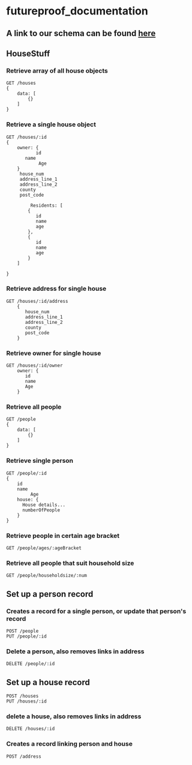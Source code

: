 # futureproof_documentation

## A link to our schema can be found [here](https://dbdiagram.io/d/60eeaafd4ed9be1c05cc24f5)

## HouseStuff

### Retrieve array of all house objects
```
GET /houses
{
    data: [
        {}
    ]
}
```

### Retrieve a single house object
```
GET /houses/:id
{
    owner: {
           id
       name
            Age
    }
     house_num
     address_line_1
     address_line_2
     county
     post_code
         
         Residents: [
        {
           id
           name
           age
        },
        {
           id
           name
           age
        }
    ]
    
}
```
### Retrieve address for single house
```
GET /houses/:id/address
    {
       house_num
       address_line_1
       address_line_2
       county
       post_code
    }
```

### Retrieve owner for single house

```
GET /houses/:id/owner
    owner: {
       id
       name
       Age
    }
```

### Retrieve all people
```
GET /people
{
    data: [
        {}
    ]
}
```
### Retrieve single person
```
GET /people/:id
{
    id
    name
         Age
    house: {
      House details...
      numberOfPeople
    }
}
```

### Retrieve people in certain age bracket
```
GET /people/ages/:ageBracket
```
### Retrieve all people that suit household size
```
GET /people/householdsize/:num
```
## Set up a person record
### Creates a record for a single person, or update that person's record
```
POST /people
PUT /people/:id
```
### Delete a person, also removes links in address
```
DELETE /people/:id
```
## Set up a house record 
```
POST /houses
PUT /houses/:id
```
### delete a house, also removes links in address
```
DELETE /houses/:id
```
### Creates a record linking person and house
```
POST /address
```
